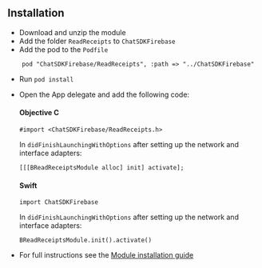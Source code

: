 ## Installation

+ Download and unzip the module
+ Add the folder `ReadReceipts` to `ChatSDKFirebase`
+ Add the pod to the `Podfile`
```
    pod "ChatSDKFirebase/ReadReceipts", :path => "../ChatSDKFirebase"
```
+ Run ```pod install```
+ Open the App delegate and add the following code:

  #### Objective C
  
  ```
  #import <ChatSDKFirebase/ReadReceipts.h>
  ```
   
  In `didFinishLaunchingWithOptions` after setting up the network and interface adapters:
  
  ```
  [[[BReadReceiptsModule alloc] init] activate];
  ```
  
  #### Swift
  
  ```
  import ChatSDKFirebase
  ```
  
  In `didFinishLaunchingWithOptions` after setting up the network and interface adapters:
  
  ```
  BReadReceiptsModule.init().activate()
  ```
+ For full instructions see the [Module installation guide](http://chatsdk.co/docs/ios-installing-modules/)